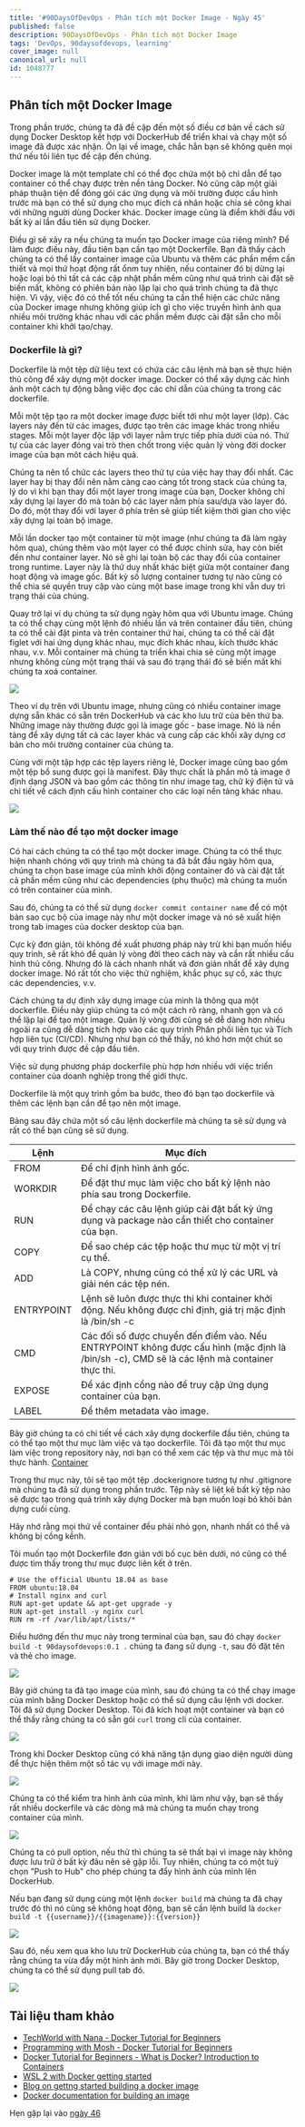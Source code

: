 ```yaml
---
title: '#90DaysOfDevOps - Phân tích một Docker Image - Ngày 45'
published: false
description: 90DaysOfDevOps - Phân tích một Docker Image
tags: 'DevOps, 90daysofdevops, learning'
cover_image: null
canonical_url: null
id: 1048777
---
```

## Phân tích một Docker Image

Trong phần trước, chúng ta đã đề cập đến một số điều cơ bản về cách sử dụng Docker Desktop kết hợp với DockerHub để triển khai và chạy một số image đã được xác nhận. Ôn lại về image, chắc hẳn bạn sẽ không quên mọi thứ nếu tôi liên tục đề cập đến chúng.

Docker image là một template chỉ có thể đọc chứa một bộ chỉ dẫn để tạo container có thể chạy được trên nền tảng Docker. Nó cũng câp một giải pháp thuận tiện để đóng gói các ứng dụng và môi trường được cấu hình trước mà bạn có thể sử dụng cho mục đích cá nhân hoặc chia sẻ công khai với những người dùng Docker khác. Docker image cũng là điểm khởi đầu với bất kỳ ai lần đầu tiên sử dụng Docker. 


Điều gì sẽ xảy ra nếu chúng ta muốn tạo Docker image của riêng mình? Để làm được điều này, đầu tiên bạn cần tạo một Dockerfile. Bạn đã thấy cách chúng ta có thể lấy container image của Ubuntu và thêm các phần mềm cần thiết và mọi thứ hoạt động rất ổnm tuy nhiên, nếu container đó bị dừng lại hoặc loại bỏ thì tất cả các cập nhật phần mềm cũng như quá trình cài đặt sẽ biến mất, không có phiên bản nào lặp lại cho quá trình chúng ta đã thực hiện. Vì vậy, việc đó có thể tốt nếu chúng ta cần thể hiện các chức năng của Docker image nhưng không giúp ích gì cho việc truyền hình ảnh qua nhiều môi trường khác nhau với các phần mềm được cài đặt sẵn cho mỗi container khi khởi tạo/chạy.

### Dockerfile là gì?

Dockerfile là một tệp dữ liệu text có chứa các câu lệnh mà bạn sẽ thực hiện thủ công để xây dựng một docker image. Docker có thể xây dựng các hình ảnh một cách tự động bằng việc đọc các chỉ dẫn của chúng ta trong các dockerfile.

Mỗi một tệp tạo ra một docker image được biết tới như một layer (lớp). Các layers này đến từ các images, được tạo trên các image khác trong nhiều stages. Mỗi một layer độc lập với layer nằm trực tiếp phía dưới của nó. Thứ tự của các layer đóng vai trò then chốt trong việc quản lý vòng đời docker image của bạn môt cách hiệu quả.

Chúng ta nên tổ chức các layers theo thứ tự của việc hay thay đổi nhất. Các layer hay bị thay đổi nên nằm càng cao càng tốt trong stack của chúng ta, lý do vì khi bạn thay đổi một layer trong image của bạn, Docker không chỉ xây dựng lại layer đó mà toàn bộ các layer nằm phía sau/dựa vào layer đó. Do đó, một thay đổi với layer ở phía trên sẽ giúp tiết kiệm thời gian cho việc xây dựng lại toàn bộ image.

Mỗi lần docker tạo một container từ một image (như chúng ta đã làm ngày hôm qua), chúng thêm vào một layer có thể được chỉnh sửa, hay còn biết đến như container layer. Nó sẽ ghi lại toàn bộ các thay đổi của container trong runtime. Layer này là thứ duy nhất khác biệt giữa một container đang hoạt động và image gốc. Bất kỳ số lượng container tương tự nào cũng có thể chia sẻ quyền truy cập vào cùng một base image trong khi vẫn duy trì trạng thái của chúng.

Quay trở lại ví dụ chúng ta sử dụng ngày hôm qua với Ubuntu image. Chúng ta có thể chạy cùng một lệnh đó nhiều lần và trên container đầu tiên, chúng ta có thể cài đặt pinta và trên container thứ hai, chúng ta có thể cài đặt figlet với hai ứng dụng khác nhau, mục đích khác nhau, kích thước khác nhau, v.v. Mỗi container mà chúng ta triển khai chia sẻ cùng một image nhưng không cùng một trạng thái và sau đó trạng thái đó sẽ biến mất khi chúng ta xoá container.

![](../../Days/Images/Day45_Containers1.png)

Theo ví dụ trên với Ubuntu image, nhưng cũng có nhiều container image dựng sẵn khác có sẵn trên DockerHub và các kho lưu trữ của bên thứ ba. Những image này thường được gọi là image gốc - base image. Nó là nền tảng để xây dựng tất cả các layer khác và cung cấp các khối xây dựng cơ bản cho môi trường container của chúng ta.

Cùng với một tập hợp các tệp layers riêng lẻ, Docker image cũng bao gồm một tệp bổ sung được gọi là manifest. Đây thực chất là phần mô tả image ở định dạng JSON và bao gồm các thông tin như image tag, chữ ký điện tử và chi tiết về cách định cấu hình container cho các loại nền tảng khác nhau.

![](../../Days/Images/Day45_Containers2.png)

### Làm thế nào để tạo một docker image

Có hai cách chúng ta có thể tạo một docker image. Chúng ta có thể thực hiện nhanh chóng với quy trình mà chúng ta đã bắt đầu ngày hôm qua, chúng ta chọn base image của mình khởi động container đó và cài đặt tất cả phần mềm cũng như các dependencies (phụ thuộc) mà chúng ta muốn có trên container của mình.

Sau đó, chúng ta có thể sử dụng `docker commit container name` để có một bản sao cục bộ của image này như một docker image và nó sẽ xuất hiện trong tab images của docker desktop của bạn.

Cực kỳ đơn giản, tôi không đề xuất phương pháp này trừ khi bạn muốn hiểu quy trình, sẽ rất khó để quản lý vòng đời theo cách này và cần rất nhiều cấu hình thủ công. Nhưng đó là cách nhanh nhất và đơn giản nhất để xây dựng docker image. Nó rất tốt cho việc thử nghiệm, khắc phục sự cố, xác thực các dependencies, v.v.

Cách chúng ta dự định xây dựng image của mình là thông qua một dockerfile. Điều này giúp chúng ta có một cách rõ ràng, nhanh gọn và có thể lặp lại để tạo một image. Quản lý vòng đời cũng sẽ dễ dàng hơn nhiều ngoài ra cũng dễ dàng tích hợp vào các quy trình Phân phối liên tục và Tích hợp liên tục (CI/CD). Nhưng như bạn có thể thấy, nó khó hơn một chút so với quy trình được đề cập đầu tiên.

Việc sử dụng phương pháp dockerfile phù hợp hơn nhiều với việc triển container của doanh nghiệp trong thế giới thực.

Dockerfile là một quy trình gồm ba bước, theo đó bạn tạo dockerfile và thêm các lệnh bạn cần để tạo nên một image.

Bảng sau đây chứa một số câu lệnh dockerfile mà chúng ta sẽ sử dụng và rất có thể bạn cũng sẽ sử dụng.

| Lệnh | Mục đích |
| ---------- | ------------------------------------------------------------------------------------------------------------------------------------------- |
| FROM       | Để chỉ định hình ảnh gốc.                                                                                                                |
| WORKDIR    | Để đặt thư mục làm việc cho bất kỳ lệnh nào phía sau trong Dockerfile.                                                                |
| RUN        | Để chạy các câu lệnh giúp cài đặt bất kỳ ứng dụng và package nào cần thiết cho container của bạn.                                                                       |
| COPY       | Để sao chép các tệp hoặc thư mục từ một vị trí cụ thể.                                                                                 |
| ADD        | Là COPY, nhưng cũng có thể xử lý các URL và giải nén các tệp nén.                                                                   |
| ENTRYPOINT | Lệnh sẽ luôn được thực thi khi container khởi động. Nếu không được chỉ định, giá trị mặc định là /bin/sh -c                                 |
| CMD        | Các đối số được chuyển đến điểm vào. Nếu ENTRYPOINT không được cấu hình (mặc định là /bin/sh -c), CMD sẽ là các lệnh mà container thực thi. |
| EXPOSE     | Để xác định cổng nào để truy cập ứng dụng container của bạn.                                                                    |
| LABEL      | Để thêm metadata vào image.                                                                                                               |

Bây giờ chúng ta có chi tiết về cách xây dựng dockerfile đầu tiên, chúng ta có thể tạo một thư mục làm việc và tạo dockerfile. Tôi đã tạo một thư mục làm việc trong repository này, nơi bạn có thể xem các tệp và thư mục mà tôi thực hành. [Container](../../../2022/Days/Containers/)

Trong thư mục này, tôi sẽ tạo một tệp .dockerignore tương tự như .gitignore mà chúng ta đã sử dụng trong phần trước. Tệp này sẽ liệt kê bất kỳ tệp nào sẽ được tạo trong quá trình xây dựng Docker mà bạn muốn loại bỏ khỏi bản dựng cuối cùng.

Hãy nhớ rằng mọi thứ về container đều phải nhỏ gọn, nhanh nhất có thể và không bị cồng kềnh.

Tôi muốn tạo một Dockerfile đơn giản với bố cục bên dưới, nó cũng có thể được tìm thấy trong thư mục được liên kết ở trên.

```
# Use the official Ubuntu 18.04 as base
FROM ubuntu:18.04
# Install nginx and curl
RUN apt-get update && apt-get upgrade -y
RUN apt-get install -y nginx curl
RUN rm -rf /var/lib/apt/lists/*
```

Điều hướng đến thư mục này trong terminal của bạn, sau đó chạy `docker build -t 90daysofdevops:0.1 .` chúng ta đang sử dụng `-t`, sau đó đặt tên và thẻ cho image.

![](../../Days/Images/Day45_Containers3.png)

Bây giờ chúng ta đã tạo image của mình, sau đó chúng ta có thể chạy image của mình bằng Docker Desktop hoặc có thể sử dụng câu lệnh với docker. Tôi đã sử dụng Docker Desktop. Tôi đã kích hoạt một container và bạn có thể thấy rằng chúng ta có sẵn gói `curl` trong cli của container.

![](../../Days/Images/Day45_Containers4.png)

Trong khi Docker Desktop cũng có khả năng tận dụng giao diện người dùng để thực hiện thêm một số tác vụ với image mới này.

![](../../Days/Images/Day45_Containers5.png)

Chúng ta có thể kiểm tra hình ảnh của mình, khi làm như vậy, bạn sẽ thấy rất nhiều dockerfile và các dòng mã mà chúng ta muốn chạy trong container của mình.

![](../../Days/Images/Day45_Containers6.png)

Chúng ta có pull option, nếu thử thì chúng ta sẽ thất bại vì image này không được lưu trữ ở bất kỳ đâu nên sẽ gặp lỗi. Tuy nhiên, chúng ta có một tuỳ chọn "Push to Hub" cho phép chúng ta đẩy hình ảnh của mình lên DockerHub.

Nếu bạn đang sử dụng cùng một lệnh `docker build` mà chúng ta đã chạy trước đó thì nó cũng sẽ không hoạt động, bạn sẽ cần lệnh build là `docker build -t {{username}}/{{imagename}}:{{version}} `

![](../../Days/Images/Day45_Containers7.png)

Sau đó, nếu xem qua kho lưu trữ DockerHub của chúng ta, bạn có thể thấy rằng chúng ta vừa đẩy một hình ảnh mới. Bây giờ trong Docker Desktop, chúng ta có thể sử dụng pull tab đó.

![](../../Days/Images/Day45_Containers8.png)

## Tài liệu tham khảo 

- [TechWorld with Nana - Docker Tutorial for Beginners](https://www.youtube.com/watch?v=3c-iBn73dDE)
- [Programming with Mosh - Docker Tutorial for Beginners](https://www.youtube.com/watch?v=pTFZFxd4hOI)
- [Docker Tutorial for Beginners - What is Docker? Introduction to Containers](https://www.youtube.com/watch?v=17Bl31rlnRM&list=WL&index=128&t=61s)
- [WSL 2 with Docker getting started](https://www.youtube.com/watch?v=5RQbdMn04Oc)
- [Blog on gettng started building a docker image](https://stackify.com/docker-build-a-beginners-guide-to-building-docker-images/)
- [Docker documentation for building an image](https://docs.docker.com/develop/develop-images/dockerfile_best-practices/)

Hẹn gặp lại vào [ngày 46](day46.md)
